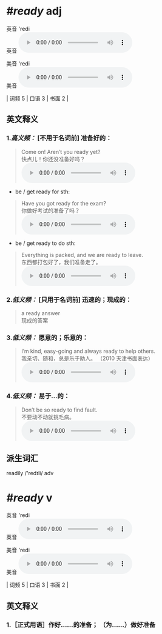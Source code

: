 # ***\#ready*** adj
英音 'redi  
英音
<audio src="./media/ready-B.aac" controls="controls"></audio>

美音 'redi  
美音
<audio src="./media/ready.aac" controls="controls"></audio>



| 词频 5 | 口语 3 | 书面 2 |  

英文释义
---
### 1.*高义频：* **[不用于名词前] 准备好的：**  

 > Come on! Aren’t you ready yet?   
 > 快点儿！你还没准备好吗？    
<audio src="./media/ready-1.aac" controls="controls"></audio>

- be / get ready for sth:

 > Have you got ready for the exam?   
 > 你做好考试的准备了吗？    
<audio src="./media/ready-2.aac" controls="controls"></audio>

- be / get ready to do sth:

 > Everything is packed, and we are ready to leave.   
 > 东西都打包好了，我们准备走了。    
<audio src="./media/ready-3.aac" controls="controls"></audio>

### 2.*低义频：* **[只用于名词前] 迅速的；现成的：**  

 > a ready answer  
 > 现成的答案    

### 3.*低义频：* **愿意的；乐意的：**  

 > I’m kind, easy-going and always ready to help others.  
 > 我亲切、随和，总是乐于助人。  （2010 天津书面表达）  
<audio src="./media/I'm kind_AAC.aac" controls="controls"></audio>

### 4.*低义频：* **易于...的：**  

 > Don’t be so ready to find fault.   
 > 不要动不动就挑毛病。    
<audio src="./media/ready-5.aac" controls="controls"></audio>


派生词汇
---
readily  /'redɪli/ adv   

# ***\#ready*** v
英音 'redi  
英音
<audio src="./media/ready-B.aac" controls="controls"></audio>

美音 'redi  
美音
<audio src="./media/ready.aac" controls="controls"></audio>



| 词频 5 | 口语 3 | 书面 2 |  

英文释义
---
### 1.**［正式用语］作好……的准备； （为……）做好准备**  


